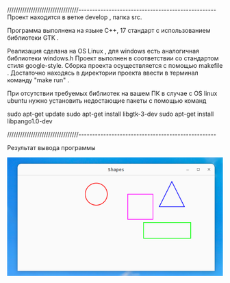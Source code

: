 /////////////////////////////////--------------------------------------------------
Проект находится в ветке develop , папка src.

Программа выполнена на языке С++, 17 стандарт  с использованием библиотеки GTK .


Реализация сделана на OS Linux , для windows есть аналогичная библиотеки windows.h 
Проект выполнен в соответствии со стандартом стиля google-style. 
Сборка проекта осуществляется с помощью makefile . Достаточно находясь в директории проекта ввести в терминал команду "make run" .



При отсутствии требуемых библиотек на вашем ПК в случае с OS linux ubuntu нужно установить недостающие пакеты с помощью команд 

sudo apt-get update
sudo apt-get install libgtk-3-dev
sudo apt-get install libpango1.0-dev




/////////////////////////////////--------------------------------------------------

Результат вывода программы 

![alt text](image.png)